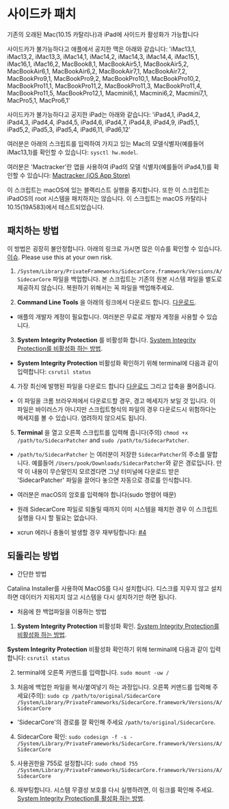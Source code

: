 
# 사이드카 패치

기존의 오래된 Mac(10.15 카탈리나)과 iPad에 사이드카 활성화가 가능합니다

사이드카가 불가능하다고 애플에서 공지한 맥은 아래와 같습니다:
'iMac13,1, iMac13,2, iMac13,3, iMac14,1, iMac14,2, iMac14,3, iMac14,4, iMac15,1, iMac16,1, iMac16,2, MacBook8,1, MacBookAir5,1, MacBookAir5,2, MacBookAir6,1, MacBookAir6,2, MacBookAir7,1, MacBookAir7,2, MacBookPro9,1, MacBookPro9,2, MacBookPro10,1, MacBookPro10,2, MacBookPro11,1, MacBookPro11,2, MacBookPro11,3, MacBookPro11,4, MacBookPro11,5, MacBookPro12,1, Macmini6,1, Macmini6,2, Macmini7,1, MacPro5,1, MacPro6,1'

사이드카가 불가능하다고 공지한 iPad는 아래와 같습니다:
'iPad4,1, iPad4,2, iPad4,3, iPad4,4, iPad4,5, iPad4,6, iPad4,7, iPad4,8, iPad4,9, iPad5,1, iPad5,2, iPad5,3, iPad5,4, iPad6,11, iPad6,12'

여러분은 아래의 스크립트를 입력하여 가지고 있는 Mac의 모델식별자(예를들어 iMac13,1)를 확인할 수 있습니다: `sysctl hw.model`.

여러분은 'Mactracker'란 앱을 사용하여 iPad의 모델 식별자(예를들어 iPad4,1)를 확인할 수 있습니다: [Mactracker (iOS App Store)](https://apps.apple.com/us/app/mactracker/id311421597)

이 스크립트는 macOS에 있는 블랙리스트 실행을 중지합니다. 또한 이 스크립트는 iPadOS의 root 시스템을 패치하지는 않습니다. 이 스크립트는 macOS 카탈리나 10.15(19A583)에서 테스트되었습니다.

## 패치하는 방법

이 방법은 굉장히 불안정합니다. 아래의 링크로 가시면 많은 이슈를 확인할 수 있습니다. [이슈](https://github.com/pookjw/SidecarPatcher/issues). Please use this at your own risk.

1. `/System/Library/PrivateFrameworks/SidecarCore.framework/Versions/A/SidecarCore` 파일을 백업합니다. 본 스크립트는 기존의 원본 시스템 파일을 별도로 제공하지 않습니다. 복원하기 위해서는 꼭 파일을 백업해주세요.

2. **Command Line Tools** 을 아래의 링크에서 다운로드 합니다. [다운로드](https://developer.apple.com/download/more/).

- 애플의 개발자 계정이 필요합니다. 여러분은 무료로 개발자 계정을 사용할 수 있습니다.

3. **System Integrity Protection** 를 비활성화 합니다. [System Integrity Protection를 비활성화 하는 방법](https://www.imore.com/how-turn-system-integrity-protection-macos).

- **System Integrity Protection** 비활성화 확인하기 위해 terminal에 다음과 같이 입력합니다: `csrutil status`

4. 가장 최신에 발행된 파일을 다운로드 합니다 [다운로드](https://github.com/pookjw/SidecarPatcher/releases) 그리고 압축을 풀어줍니다.

- 이 파일을 크롬 브라우져에서 다운로드할 경우, 경고 메세지가 보일 것 입니다. 이 파일은 바이러스가 아니지만 스크립트형식의 파일의 경우 다운로드시 위험하다는 메세지를 볼 수 있습니다. 염려하지 않으셔도 됩니다.

5. **Terminal** 을 열고 오른쪽 스크립트를 입력해 줍니다(주의) `chmod +x /path/to/SidecarPatcher` and `sudo /path/to/SidecarPatcher`. 

- `/path/to/SidecarPatcher` 는 여러분이 저장한 `SidecarPatcher`의 주소를 말합니다. 예를들어 `/Users/pook/Downloads/SidecarPatcher`와 같은 경로입니다. 만약 이 내용이 무슨말인지 모르겠다면 그냥 터미널에 다운로드 받은 'SidecarPatcher' 파일을 끌어다 놓으면 자동으로 경로를 인식합니다.

- 여러분은 macOS의 암호를 입력해야 합니다(sudo 명령어 때문)

- 원래 SidecarCore 파일로 되돌릴 때까지 이미 시스템을 패치한 경우 이 스크립트 실행을 다시 할 필요는 없습니다.

- xcrun 에러나 충돌이 발생할 경우 재부팅합니다: [#4](https://github.com/pookjw/SidecarPatcher/issues/4)

## 되돌리는 방법

- 간단한 방법

Catalina Installer를 사용하여 MacOS를 다시 설치합니다. 디스크를 지우지 않고 설치하면 데이터가 지워지지 않고 시스템을 다시 설치하기만 하면 됩니다.

- 처음에 한 백업파일을 이용하는 방법

1. **System Integrity Protection** 비활성화 확인. [System Integrity Protection를 비활성화 하는 방법](https://www.imore.com/how-turn-system-integrity-protection-macos).

**System Integrity Protection** 비활성화 확인하기 위해 terminal에 다음과 같이 입력합니다: `csrutil status`

2. terminal에 오른쪽 커맨드를 입력합니다. `sudo mount -uw /`

3. 처음에 백업한 파일을 복사/붙여넣기 하는 과정입니다. 오른쪽 커맨드를 입력해 주세요(주의): `sudo cp /path/to/original/SidecarCore /System/Library/PrivateFrameworks/SidecarCore.framework/Versions/A/SidecarCore`

- 'SidecarCore'의 경로를 잘 확인해 주세요 `/path/to/original/SidecarCore`.

4. SidecarCore 확인: `sudo codesign -f -s - /System/Library/PrivateFrameworks/SidecarCore.framework/Versions/A/SidecarCore`

5. 사용권한을 755로 설정합니다: `sudo chmod 755 /System/Library/PrivateFrameworks/SidecarCore.framework/Versions/A/SidecarCore`

6. 재부팅합니다. 시스템 무결성 보호를 다시 실행하려면, 이 링크를 확인해 주세요. [System Integrity Protection를 활성화 하는 방법](https://www.imore.com/how-turn-system-integrity-protection-macos).